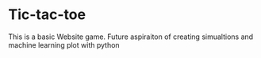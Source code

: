# Tic-tac-toe
 This is a basic Website game. Future aspiraiton of creating simualtions and machine learning plot with python 
